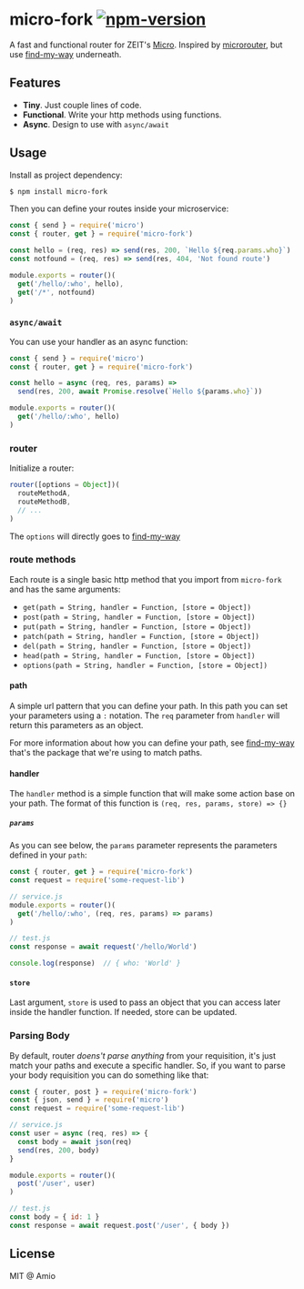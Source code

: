 # micro-fork [![npm-version][npm-badge]][npm-link]

A fast and functional router for ZEIT's [Micro](https://github.com/zeit/micro).
Inspired by [microrouter](https://github.com/pedronauck/micro-router),
but use [find-my-way](https://github.com/delvedor/find-my-way) underneath.

## Features

* **Tiny**. Just couple lines of code.
* **Functional**. Write your http methods using functions.
* **Async**. Design to use with `async/await`

## Usage

Install as project dependency:

```bash
$ npm install micro-fork
```

Then you can define your routes inside your microservice:

```js
const { send } = require('micro')
const { router, get } = require('micro-fork')

const hello = (req, res) => send(res, 200, `Hello ${req.params.who}`)
const notfound = (req, res) => send(res, 404, 'Not found route')

module.exports = router()(
  get('/hello/:who', hello),
  get('/*', notfound)
)
```

### `async/await`

You can use your handler as an async function:

```js
const { send } = require('micro')
const { router, get } = require('micro-fork')

const hello = async (req, res, params) =>
  send(res, 200, await Promise.resolve(`Hello ${params.who}`))

module.exports = router()(
  get('/hello/:who', hello)
)
```

### router

Initialize a router:

```javascript
router([options = Object])(
  routeMethodA,
  routeMethodB,
  // ...
)
```

The `options` will directly goes to [find-my-way](https://github.com/delvedor/find-my-way#findmywayoptions)


### route methods

Each route is a single basic http method that you import from `micro-fork` and has the same arguments:

* `get(path = String, handler = Function, [store = Object])`
* `post(path = String, handler = Function, [store = Object])`
* `put(path = String, handler = Function, [store = Object])`
* `patch(path = String, handler = Function, [store = Object])`
* `del(path = String, handler = Function, [store = Object])`
* `head(path = String, handler = Function, [store = Object])`
* `options(path = String, handler = Function, [store = Object])`

#### path

A simple url pattern that you can define your path. In this path you can set your parameters using a `:` notation. The `req` parameter from `handler` will return this parameters as an object.

For more information about how you can define your path, see [find-my-way](https://github.com/snd/url-pattern) that's the package that we're using to match paths.

#### handler

The `handler` method is a simple function that will make some action base on your path.
The format of this function is `(req, res, params, store) => {}`

##### `params`

As you can see below, the `params` parameter represents the parameters defined in your `path`:

```js
const { router, get } = require('micro-fork')
const request = require('some-request-lib')

// service.js
module.exports = router()(
  get('/hello/:who', (req, res, params) => params)
)

// test.js
const response = await request('/hello/World')

console.log(response)  // { who: 'World' }
```

#### `store`

Last argument, `store` is used to pass an object that you can access later inside the handler function. If needed, store can be updated.

### Parsing Body

By default, router _doens't parse anything_ from your requisition, it's just match your paths and execute a specific handler. So, if you want to parse your body requisition you can do something like that:

```js
const { router, post } = require('micro-fork')
const { json, send } = require('micro')
const request = require('some-request-lib')

// service.js
const user = async (req, res) => {
  const body = await json(req)
  send(res, 200, body)
}

module.exports = router()(
  post('/user', user)
)

// test.js
const body = { id: 1 }
const response = await request.post('/user', { body })
```

## License

MIT @ Amio

[amio-link]: https://github.com/amio
[npm-badge]: https://img.shields.io/npm/v/micro-fork.svg?style=flat-square
[npm-link]: https://www.npmjs.com/package/micro-fork
